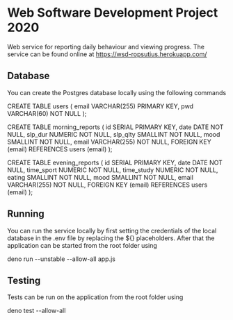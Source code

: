# Web Software Development Project 2020

Web service for reporting daily behaviour and viewing progress.
The service can be found online at https://wsd-ropsutius.herokuapp.com/

## Database

You can create the Postgres database locally using the following commands

CREATE TABLE users (
email VARCHAR(255) PRIMARY KEY,
pwd VARCHAR(60) NOT NULL
);

CREATE TABLE morning_reports (
id SERIAL PRIMARY KEY,
date DATE NOT NULL,
slp_dur NUMERIC NOT NULL,
slp_qlty SMALLINT NOT NULL,
mood SMALLINT NOT NULL,
email VARCHAR(255) NOT NULL,
FOREIGN KEY (email) REFERENCES users (email)
);

CREATE TABLE evening_reports (
id SERIAL PRIMARY KEY,
date DATE NOT NULL,
time_sport NUMERIC NOT NULL,
time_study NUMERIC NOT NULL,
eating SMALLINT NOT NULL,
mood SMALLINT NOT NULL,
email VARCHAR(255) NOT NULL,
FOREIGN KEY (email) REFERENCES users (email)
);

## Running

You can run the service locally by first setting the credentials of the local database in the .env file by replacing the \${} placeholders.
After that the application can be started from the root folder using

deno run --unstable --allow-all app.js

## Testing

Tests can be run on the application from the root folder using

deno test --allow-all
